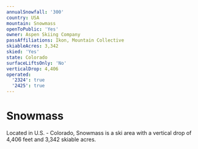 ```yaml
---
annualSnowfall: '300'
country: USA
mountain: Snowmass
openToPublic: 'Yes'
owner: Aspen Skiing Company
passAffiliations: Ikon, Mountain Collective
skiableAcres: 3,342
skied: 'Yes'
state: Colorado
surfaceLiftsOnly: 'No'
verticalDrop: 4,406
operated:
  '2324': true
  '2425': true
---
```



# Snowmass

Located in U.S. - Colorado, Snowmass is a ski area with a vertical drop of 4,406 feet and 3,342 skiable acres.
